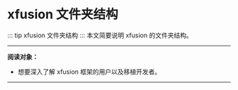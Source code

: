 # xfusion 文件夹结构

::: tip
xfusion 文件夹结构
:::
本文简要说明 xfusion 的文件夹结构。

---

**阅读对象：**

- 想要深入了解 xfusion 框架的用户以及移植开发者。

---
